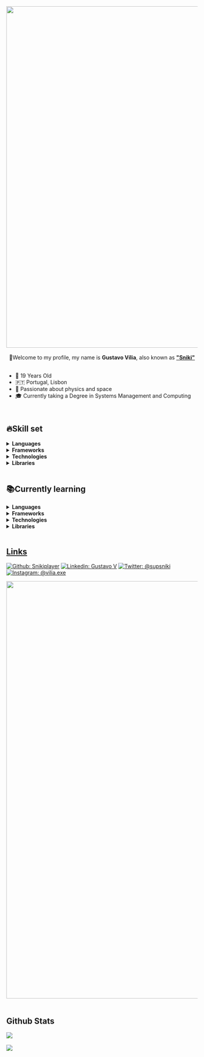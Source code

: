 
<div align="center">
<img src="https://media.discordapp.net/attachments/572923736760516609/1226957217580974200/SnikiBanner.png?ex=6626a7f4&is=661432f4&hm=53b52ef27474c38b083c0754705197673683f2bdbede0d2dcf485b61ac8a57d2&=&format=webp&quality=lossless&width=881&height=352" align="center" height="" width="900" />
</div>

</br>

<div align="center" >👋Welcome to my profile, my name is <strong>Gustavo Vília</strong>, also known as <strong><a href="https://github.com/SnikiPlayer">"Sniki"</a></strong></div>

</br>

- 🎉 19 Years Old
- 🇵🇹  Portugal, Lisbon
- 🚀 Passionate about physics and space
- 🎓 Currently taking a Degree in Systems Management and Computing 

</br>

## 🔥Skill set
<details>
  <summary><strong>Languages</strong></summary><blockquote>
      <li>📙Java</li>
      <li>🤖Android (Java)</li>
      <li>📗Javascript</li>
      <li>🐍Python</li>
      <li>🐘PHP</li>
      <li>📖SQL</li>
    
</details>
<details>
  <summary><strong>Frameworks</strong></summary><blockquote>
    <li>📗Express.js</li>
    <li>📔Bootstrap</li> 
</details>
<details>
  <summary><strong>Technologies</strong></summary><blockquote>
    <li>🪢Node.js</li>
</details>
<details>
  <summary><strong>Libraries</strong></summary><blockquote>
    <li>💠React</li>
    <li>📒 jQuery</li>
</details>

</br>

## 📚Currently learning
<details>
  <summary><strong>Languages</strong></summary><blockquote>
      <li>📘Typescript</li>
      <li>🤠C</li>
</details>
<details>
  <summary><strong>Frameworks</strong></summary><blockquote>
    <li>💀 None at the moment</li>
</details>
<details>
  <summary><strong>Technologies</strong></summary><blockquote>
    <li>🦺 Git</li>
</details>
<details>
  <summary><strong>Libraries</strong></summary><blockquote>
    <li>💠React (Still improving)</li>
</details>
    
</br>

<div align="center">
  <a href="https://github.com/SnikiPlayer">
</div>

## Links
[![Github: Snikiplayer](https://img.shields.io/badge/-Sniki-lightgrey?style=flatsquare&logo=Github&logoColor=white)](https://github.com/SnikiPlayer)
[![Linkedin: Gustavo V](https://img.shields.io/badge/-Gustavo-blue?style=flatsquare&logo=Linkedin&logoColor=white)](https://www.linkedin.com/in/gustavo-v%C3%ADlia-0246a123b/)
[![Twitter: @supsniki](https://img.shields.io/badge/-@supsniki-informational?style=flatsquare&logo=Twitter&logoColor=white)](https://twitter.com/supsniki)
[![Instagram: @vilia.exe](https://img.shields.io/badge/-@vilia.exe-ff69b4?style=flatsquare&logo=Instagram&logoColor=white)](https://www.instagram.com/vilia.exe/)
<div align="center">
<img src="https://media.discordapp.net/attachments/572923736760516609/1226957217920454716/SnikiBannerName.png" align="center" height="" width="1100" />
</div>
</br>

## Github Stats
<div align="left">
<img src="https://komarev.com/ghpvc/?username=snikiplayer&&style=flat-square" align="center" />
</div>

</br>

<div align="left"><img src="https://github-readme-stats.vercel.app/api?username=snikiplayer&show_icons=true&count_private=true&hide_border=true" align="center" /></div>  

